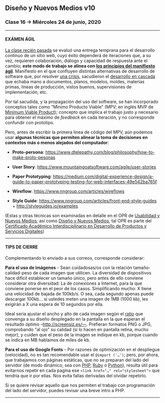## Diseño y Nuevos Medios v10 

### Clase 16 → Miércoles 24 de junio, 2020

- - - - - - - - -

#### EXÁMEN ÁGIL

[La clase recién pasada](https://github.com/profesorfaco/dno037-2020/tree/gh-pages/clase-15) se evaluó una entrega temprana para el desarrollo continuo de un sitio web, cuyo éxito dependerá de iteraciones que, a su vez, requieren colaboración, diálogo y capacidad de respuesta ante el cambio; **este modo de trabajo se alinea con [los principios del manifiesto ágil](https://agilemanifesto.org/iso/es/principles.html)**. Manifiesto en el que confluyen distintas alternativas de desarrollo de software que, por resolver [una crisis](https://es.wikipedia.org/wiki/Crisis_del_software), sacudieron el [desarrollo en cascada](https://es.wikipedia.org/wiki/Desarrollo_en_cascada) que echaba mano a documentos, planos, modelos, moldes, materias primas, líneas de producción, vistos buenos, supervisiones de implementación, etc.

Por tal sacudida, y la propagación del uso del software, se han incorporado conceptos tales como "Mínimo Producto Viable" (MPV; en inglés MVP de [Minimum Viable Product](https://www.youtube.com/watch?v=ixpphYTDiOM)); concepto que implica el trabajo justo y necesario para obtener el máximo de *feedback* en cada iteración, y no corresponde confundir con prototipo.

Pero, antes de escribir la primera línea de código del MPV, aún podemos usar **algunas técnicas que permiten alinear la toma de decisiones en contextos más o menos alejados del computador**:

- **Proto-persona**: https://www.dtelepathy.com/blog/philosophy/how-to-make-proto-pesonas

- **User Story**: https://www.mountaingoatsoftware.com/agile/user-stories

- **Paper Prototyping**: https://medium.com/digital-experience-design/a-guide-to-paper-prototyping-testing-for-web-interfaces-49e542ba765f

- **Wireflow**: https://www.nngroup.com/articles/wireflows

- **Style Guide**: https://www.nngroup.com/articles/front-end-style-guides + http://styleguides.io/examples

(Estas y otras técnicas son examinadas en detalle en el OPR de [Usabilidad y Nuevos Medios](http://catalogo.uc.cl/index.php?tmpl=component&option=com_catalogo&view=programa&sigla=dno046); así como [Diseño y Nuevos Medios](https://github.com/profesorfaco/dno037-2020/blob/gh-pages/README.md), tal OPR es parte del [Certificado Académico Interdisciplinario en Desarrollo de Productos y Servicios Digitales](http://formaciongeneral.uc.cl/certificados-academicos/interdisciplinarios/arquitectura-diseno-y-estudios-urbanos/escuela-de-diseno/desarrollo-de-productos-y-servicios-digitales))

- - - - - - - - - - - - - - - - - - - - - - - - - -

#### TIPS DE CIERRE

Complementando lo enviado a sus correos, corresponde considerar:

**Para el uso de imágenes** - Sean cuidadosas/os con la relación tamaño-calidad-peso de cada imagen que utilicen. La diversidad de dispositivos hace difícil establecer un tamaño único, pero antes de ello conviene considerar otra diversidad: La de conexiones a Internet, para la que conviene ponerse en el peor de los casos. Simplificando mucho: X tiene una velocidad de bajada de 100kb/s. O sea, cada segundo apenas puede descargar 100kb… si ustedes meten una imagen de 1MB (1000 kb), les exigirán a X una espera de 10 segundos por ella. 

Ideal sería ajustar el ancho y alto de cada imagen según el [ratio](https://es.wikipedia.org/wiki/Relaci%C3%B3n_de_aspecto) que convenga a su diseño desplegado en la pantalla en la que esperan el resultado óptimo –http://screensiz.es/—. Prefieran formatos PNG o JPG, comprobando "al ojo" su calidad (si lo hacen en pantalla retina, mucho mejor), y cuiden que el peso de la imagen se indique en kb, porque cuando se indica en MB hablamos de miles de kb.

**Para el uso de Google Fonts** - Por razones de optimización en el despliegue (velocidad), no es tan recomendable usar el `@import ('…')`; pero, por ahora, que trabajamos con páginas estáticas, que no se preparan del lado del servidor (de modo dinámico, sea con [PHP](https://www.php.net/manual/es/intro-whatis.php), [Ruby](https://www.ruby-lang.org/es/documentation/) o [Python](https://www.python.org/about/)), resulta útil para evitarnos repetir en cada pagina ese `<link href="…" rel="stylesheet">` que tendría que ir por ellas. Nos evita fallas derivadas del olvidar repetirlo.

Si se quiere revisar aquello que nos permiten el trabajo con programación del lado del servidor, puedes revisar una breve intro a PHP.

- - - - - - - - - - - - - - - - - - - - - - - - - -



